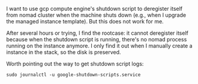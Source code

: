 I want to use gcp compute engine's shutdown script to deregister itself from nomad cluster when the machine shuts down 
(e.g., when I upgrade the managed instance template). But this does not work for me.

After several hours or trying, I find the rootcase: it cannot deregister itself because when the shutdown script is running, 
there's no nomad process running on the instance anymore. I only find it out when I manually create a instance in the stack, so the disk is preserved.

Worth pointing out the way to get shutdown script logs:
```
sudo journalctl -u google-shutdown-scripts.service
```
